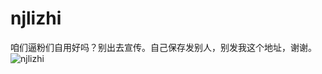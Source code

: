 # njlizhi

咱们逼粉们自用好吗？别出去宣传。自己保存发别人，别发我这个地址，谢谢。
![njlizhi](https://github.com/app-AZ/njlizhi/blob/master/njlizhi.jpg)
